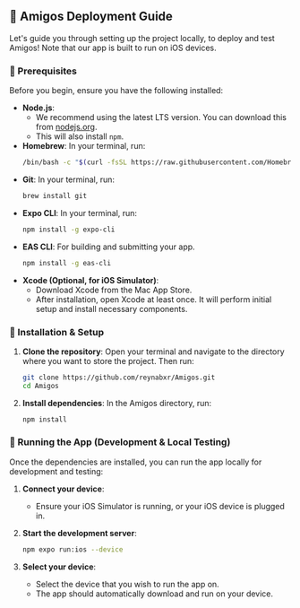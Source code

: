 ## 🚀 Amigos Deployment Guide

Let's guide you through setting up the project locally, to deploy and test Amigos! Note that our app is built to run on iOS devices. 

### 🔑 Prerequisites

Before you begin, ensure you have the following installed:

- **Node.js**:
  - We recommend using the latest LTS version. You can download this from [nodejs.org](https://nodejs.org/).
  - This will also install `npm`.
- **Homebrew**: In your terminal, run:
  ```bash
  /bin/bash -c "$(curl -fsSL https://raw.githubusercontent.com/Homebrew/install/HEAD/install.sh)"
  ```
- **Git**: In your terminal, run:
  ```bash
  brew install git
  ```
- **Expo CLI**: In your terminal, run:
  ```bash
  npm install -g expo-cli
  ```
- **EAS CLI**: For building and submitting your app.
  ```bash
  npm install -g eas-cli
  ```
- **Xcode (Optional, for iOS Simulator)**:
  - Download Xcode from the Mac App Store.
  - After installation, open Xcode at least once. It will perform initial setup and install necessary components.

### 🔧 Installation & Setup

1.  **Clone the repository**: Open your terminal and navigate to the directory where you want to store the project. Then run:

    ```bash
    git clone https://github.com/reynabxr/Amigos.git
    cd Amigos
    ```

2.  **Install dependencies**: In the Amigos directory, run:
    ```bash
    npm install
    ```

### 📱 Running the App (Development & Local Testing)

Once the dependencies are installed, you can run the app locally for development and testing:

1. **Connect your device**:
   - Ensure your iOS Simulator is running, or your iOS device is plugged in.
  
2.  **Start the development server**:
    ```bash
    npm expo run:ios --device
    ```

4.  **Select your device**:
    - Select the device that you wish to run the app on.
    - The app should automatically download and run on your device. 
